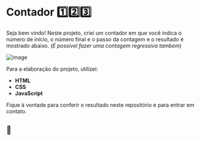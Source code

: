 # Contador :one::two::three:

Seja bem vindo! Neste projeto, criei um contador em que você indica o número de início, o número final e o passo da contagem e o resultado é mostrado abaixo. (*É possível fazer uma contagem regressiva também*)

![image](https://user-images.githubusercontent.com/82124316/131033508-f1313106-5800-4dd5-bb04-8f7a6effecc5.png)

Para a elaboração do projeto, utilizei:

- **HTML**
- **CSS**
- **JavaScript**

Fique à vontade para conferir o resultado neste repositório e para entrar em contato.

## 🚀
